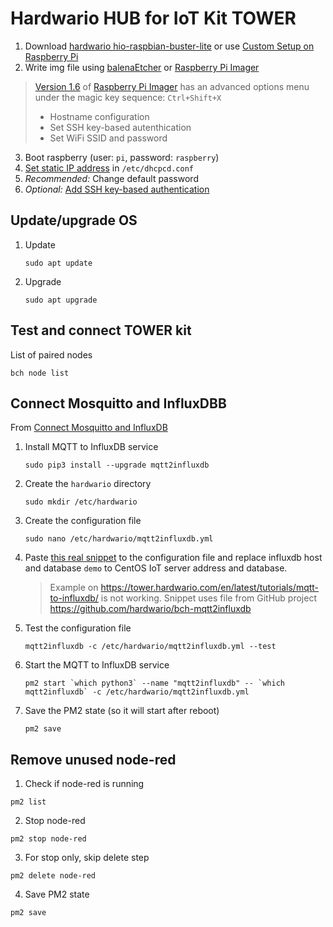 # Hardwario HUB for IoT Kit TOWER

1. Download [hardwario hio-raspbian-buster-lite](https://github.com/hardwario/bc-raspbian/releases) or use [Custom Setup on Raspberry Pi](https://tower.hardwario.com/en/latest/tutorials/custom-setup-on-raspberry-pi/)
2. Write img file using [balenaEtcher](https://www.balena.io/etcher/) or [Raspberry Pi Imager](https://www.raspberrypi.org/software/)
  > [Version 1.6](https://www.raspberrypi.org/blog/raspberry-pi-imager-update-to-v1-6/) of [Raspberry Pi Imager](https://www.raspberrypi.org/software/) has an advanced options menu under the magic key sequence: `Ctrl+Shift+X`
  > * Hostname configuration
  > * Set SSH key-based autenthication
  > * Set WiFi SSID and password
3. Boot raspberry (user: `pi`, password: `raspberry`)
4. [Set static IP address](https://www.raspberrypi.org/documentation/configuration/tcpip/) in `/etc/dhcpcd.conf`
5. *Recommended:* Change default password
6. *Optional:* [Add SSH key-based authentication](../ssh.md)

## Update/upgrade OS

1. Update
    ```
    sudo apt update
    ```
2. Upgrade 
    ```
    sudo apt upgrade
    ```

## Test and connect TOWER kit

List of paired nodes
```
bch node list
```

## Connect Mosquitto and InfluxDBB
From [Connect Mosquitto and InfluxDB](https://tower.hardwario.com/en/latest/integrations/grafana-for-visualization/#connect-mosquitto-and-influxdb)

1. Install MQTT to InfluxDB service
    ```
    sudo pip3 install --upgrade mqtt2influxdb
    ```
2. Create the `hardwario` directory
    ```
    sudo mkdir /etc/hardwario
    ```
3. Create the configuration file
    ```
    sudo nano /etc/hardwario/mqtt2influxdb.yml
    ```
4. Paste [this real snippet](mqtt2influxdb.yml) to the configuration file and replace influxdb host and database `demo` to CentOS IoT server address and database.
   
   > Example on https://tower.hardwario.com/en/latest/tutorials/mqtt-to-influxdb/ is not working. Snippet uses file from GitHub project https://github.com/hardwario/bch-mqtt2influxdb

5. Test the configuration file
    ```
    mqtt2influxdb -c /etc/hardwario/mqtt2influxdb.yml --test
    ```
6. Start the MQTT to InfluxDB service
    ```
    pm2 start `which python3` --name "mqtt2influxdb" -- `which mqtt2influxdb` -c /etc/hardwario/mqtt2influxdb.yml
    ```
7. Save the PM2 state (so it will start after reboot)
    ```
    pm2 save
    ```

## Remove unused node-red
1. Check if node-red is running
```
pm2 list
```
2. Stop node-red
```
pm2 stop node-red
```
3. For stop only, skip delete step
```
pm2 delete node-red
```
4. Save PM2 state
```
pm2 save
```
